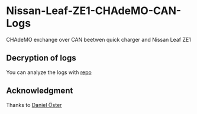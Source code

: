 # Nissan-Leaf-ZE1-CHAdeMO-CAN-Logs
CHAdeMO exchange over CAN beetwen quick charger and Nissan Leaf ZE1 

## Decryption of logs
You can analyze the logs with [repo](https://github.com/dalathegreat/leaf_can_bus_messages)

## Acknowledgment
Thanks to [Daniel Öster](https://github.com/dalathegreat)